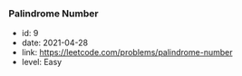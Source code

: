 ### Palindrome Number

* id: 9
* date: 2021-04-28
* link: https://leetcode.com/problems/palindrome-number
* level: Easy
